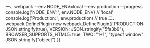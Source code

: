 一、webpack --env.NODE_ENV=local --env.production --progress
    console.log('NODE_ENV: ', env.NODE_ENV) // 'local'
    console.log('Production: ', env.production) // true
二、webpack.DefinePlugin
    new webpack.DefinePlugin({
        PRODUCTION: JSON.stringify(true),
        VERSION: JSON.stringify("5fa3b9"),
        BROWSER_SUPPORTS_HTML5: true,
        TWO: "1+1",
        "typeof window": JSON.stringify("object")
    })
